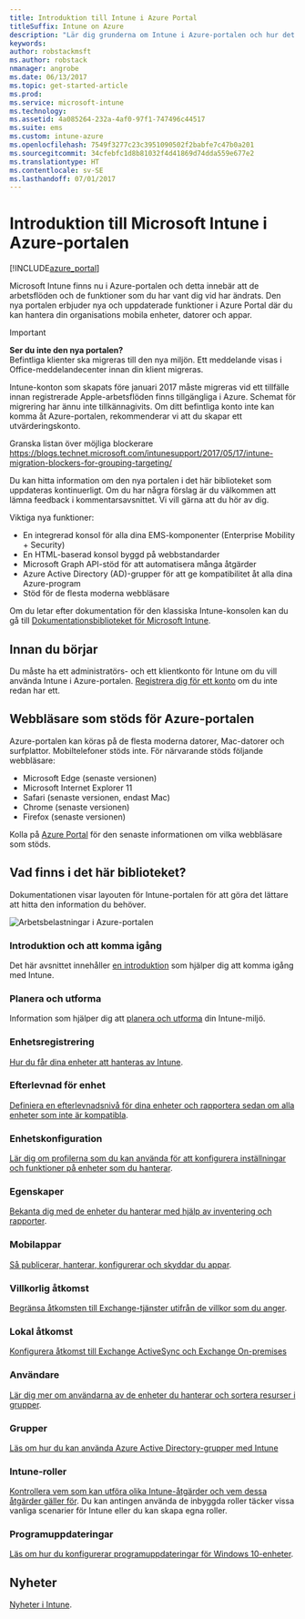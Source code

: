 ```yaml
---
title: Introduktion till Intune i Azure Portal
titleSuffix: Intune on Azure
description: "Lär dig grunderna om Intune i Azure-portalen och hur det kan hjälpa dig att hantera dina enheter.”"
keywords: 
author: robstackmsft
ms.author: robstack
nmanager: angrobe
ms.date: 06/13/2017
ms.topic: get-started-article
ms.prod: 
ms.service: microsoft-intune
ms.technology: 
ms.assetid: 4a085264-232a-4af0-97f1-747496c44517
ms.suite: ems
ms.custom: intune-azure
ms.openlocfilehash: 7549f3277c23c3951090502f2babfe7c47b0a201
ms.sourcegitcommit: 34cfebfc1d8b81032f4d41869d74dda559e677e2
ms.translationtype: HT
ms.contentlocale: sv-SE
ms.lasthandoff: 07/01/2017
---
```

# <a name="introduction-to-microsoft-intune-in-the-azure-portal"></a>Introduktion till Microsoft Intune i Azure-portalen


[!INCLUDE[azure_portal](./includes/azure_portal.md)]

Microsoft Intune finns nu i Azure-portalen och detta innebär att de arbetsflöden och de funktioner som du har vant dig vid har ändrats.
Den nya portalen erbjuder nya och uppdaterade funktioner i Azure Portal där du kan hantera din organisations mobila enheter, datorer och appar.

> [!IMPORTANT]
> **Ser du inte den nya portalen?**<br>
> Befintliga klienter ska migreras till den nya miljön. Ett meddelande visas i Office-meddelandecenter innan din klient migreras.
>
> Intune-konton som skapats före januari 2017 måste migreras vid ett tillfälle innan registrerade Apple-arbetsflöden finns tillgängliga i Azure. Schemat för migrering har ännu inte tillkännagivits. Om ditt befintliga konto inte kan komma åt Azure-portalen, rekommenderar vi att du skapar ett utvärderingskonto.
>
> Granska listan över möjliga blockerare https://blogs.technet.microsoft.com/intunesupport/2017/05/17/intune-migration-blockers-for-grouping-targeting/


Du kan hitta information om den nya portalen i det här biblioteket som uppdateras kontinuerligt. Om du har några förslag är du välkommen att lämna feedback i kommentarsavsnittet. Vi vill gärna att du hör av dig.

Viktiga nya funktioner:

- En integrerad konsol för alla dina EMS-komponenter (Enterprise Mobility + Security)
- En HTML-baserad konsol byggd på webbstandarder
- Microsoft Graph API-stöd för att automatisera många åtgärder
- Azure Active Directory (AD)-grupper för att ge kompatibilitet åt alla dina Azure-program
- Stöd för de flesta moderna webbläsare

Om du letar efter dokumentation för den klassiska Intune-konsolen kan du gå till [Dokumentationsbiblioteket för Microsoft Intune](https://docs.microsoft.com/intune-classic/).

## <a name="before-you-start"></a>Innan du börjar

Du måste ha ett administratörs- och ett klientkonto för Intune om du vill använda Intune i Azure-portalen. [Registrera dig för ett konto](https://portal.office.com/Signup/Signup.aspx?OfferId=40BE278A-DFD1-470a-9EF7-9F2596EA7FF9&dl=INTUNE_A&ali=1#0%20) om du inte redan har ett.

## <a name="supported-web-browsers-for-the-azure-portal"></a>Webbläsare som stöds för Azure-portalen

Azure-portalen kan köras på de flesta moderna datorer, Mac-datorer och surfplattor. Mobiltelefoner stöds inte.
För närvarande stöds följande webbläsare:

- Microsoft Edge (senaste versionen)
- Microsoft Internet Explorer 11
- Safari (senaste versionen, endast Mac)
- Chrome (senaste versionen)
- Firefox (senaste versionen)

Kolla på [Azure Portal](https://docs.microsoft.com/azure/azure-preview-portal-supported-browsers-devices) för den senaste informationen om vilka webbläsare som stöds.

## <a name="whats-in-this-library"></a>Vad finns i det här biblioteket?

Dokumentationen visar layouten för Intune-portalen för att göra det lättare att hitta den information du behöver.

![Arbetsbelastningar i Azure-portalen](./media/azure-portal-workloads.png)

### <a name="introduction-and-get-started"></a>Introduktion och att komma igång
Det här avsnittet innehåller [en introduktion](introduction-intune.md) som hjälper dig att komma igång med Intune.
### <a name="plan-and-design"></a>Planera och utforma
Information som hjälper dig att [planera och utforma](/intune-classic/plan-design/introduction) din Intune-miljö.
### <a name="device-enrollment"></a>Enhetsregistrering
[Hur du får dina enheter att hanteras av Intune](device-enrollment.md).
### <a name="device-compliance"></a>Efterlevnad för enhet
[Definiera en efterlevnadsnivå för dina enheter och rapportera sedan om alla enheter som inte är kompatibla](device-compliance.md).
### <a name="device-configuration"></a>Enhetskonfiguration
[Lär dig om profilerna som du kan använda för att konfigurera inställningar och funktioner på enheter som du hanterar](device-profiles.md).
### <a name="devices"></a>Egenskaper
[Bekanta dig med de enheter du hanterar med hjälp av inventering och rapporter](device-management.md).
### <a name="mobile-apps"></a>Mobilappar
[Så publicerar, hanterar, konfigurerar och skyddar du appar](app-management.md).
### <a name="conditional-access"></a>Villkorlig åtkomst
[Begränsa åtkomsten till Exchange-tjänster utifrån de villkor som du anger](conditional-access.md).
### <a name="on-premises-access"></a>Lokal åtkomst
[Konfigurera åtkomst till Exchange ActiveSync och Exchange On-premises](/intune-classic/deploy-use/mobile-device-management-with-exchange-activesync-and-microsoft-intune)
### <a name="users"></a>Användare
[Lär dig mer om användarna av de enheter du hanterar och sortera resurser i grupper](user-management.md).
### <a name="groups"></a>Grupper
[Läs om hur du kan använda Azure Active Directory-grupper med Intune](groups-get-started.md)
### <a name="intune-roles"></a>Intune-roller
[Kontrollera vem som kan utföra olika Intune-åtgärder och vem dessa åtgärder gäller för](role-based-access-control.md). Du kan antingen använda de inbyggda roller täcker vissa vanliga scenarier för Intune eller du kan skapa egna roller.
### <a name="software-updates"></a>Programuppdateringar
[Läs om hur du konfigurerar programuppdateringar för Windows 10-enheter](windows-update-for-business-configure.md).



## <a name="whats-new"></a>Nyheter

[Nyheter i Intune](whats-new.md).
